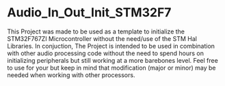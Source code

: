 # Audio_In_Out_Init_STM32F7

This Project was made to be used as a template to initialize the STM32F767ZI Microcontroller without the need/use of the STM Hal Libraries. In conjuction, The Project is intended to be used in combination with other audio processing code without the need to spend hours on initializing peripherals but still working at a more barebones level. Feel free to use for your but keep in mind that modification (major or minor) may be needed when working with other processors. 
